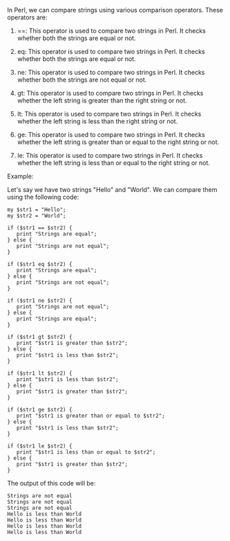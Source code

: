 In Perl, we can compare strings using various comparison operators. These operators are:

1. ==: This operator is used to compare two strings in Perl. It checks whether both the strings are equal or not.

2. eq: This operator is used to compare two strings in Perl. It checks whether both the strings are equal or not.

3. ne: This operator is used to compare two strings in Perl. It checks whether both the strings are not equal or not.

4. gt: This operator is used to compare two strings in Perl. It checks whether the left string is greater than the right string or not.

5. lt: This operator is used to compare two strings in Perl. It checks whether the left string is less than the right string or not.

6. ge: This operator is used to compare two strings in Perl. It checks whether the left string is greater than or equal to the right string or not.

7. le: This operator is used to compare two strings in Perl. It checks whether the left string is less than or equal to the right string or not.

Example:

Let's say we have two strings "Hello" and "World". We can compare them using the following code:

```
my $str1 = "Hello";
my $str2 = "World";

if ($str1 == $str2) {
   print "Strings are equal";
} else {
   print "Strings are not equal";
}

if ($str1 eq $str2) {
   print "Strings are equal";
} else {
   print "Strings are not equal";
}

if ($str1 ne $str2) {
   print "Strings are not equal";
} else {
   print "Strings are equal";
}

if ($str1 gt $str2) {
   print "$str1 is greater than $str2";
} else {
   print "$str1 is less than $str2";
}

if ($str1 lt $str2) {
   print "$str1 is less than $str2";
} else {
   print "$str1 is greater than $str2";
}

if ($str1 ge $str2) {
   print "$str1 is greater than or equal to $str2";
} else {
   print "$str1 is less than $str2";
}

if ($str1 le $str2) {
   print "$str1 is less than or equal to $str2";
} else {
   print "$str1 is greater than $str2";
}
```

The output of this code will be:

```
Strings are not equal
Strings are not equal
Strings are not equal
Hello is less than World
Hello is less than World
Hello is less than World
Hello is less than World
```